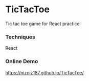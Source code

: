 # TicTacToe
Tic tac toe game for React practice

### Techniques
React
### Online Demo
https://nizniz187.github.io/TicTacToe/
